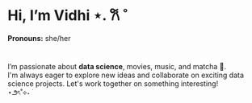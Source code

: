 # Hi, I’m Vidhi ⋆. 𐙚 ˚
**Pronouns:** she/her
#
I’m passionate about **data science**, movies, music, and matcha 🍵. <br> I'm always eager to explore new ideas and collaborate on exciting data science projects. Let's work together on something interesting! <br>
⋆౨ৎ˚⟡˖ ࣪




<!---
ouidhi/ouidhi is a ✨ special ✨ repository because its `README.md` (this file) appears on your GitHub profile.
You can click the Preview link to take a look at your changes.
--->
